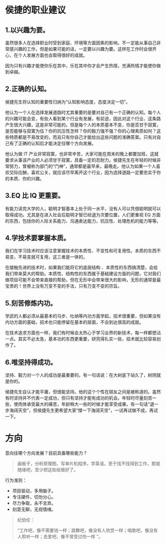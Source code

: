 # 侯捷的职业建议

## 1.以兴趣为要。

虽然很多人在选择职业时受到家庭、环境等方面因素的影响，不一定能从事自己非常感兴趣的工作，但是如果可能的话，一定要以兴趣为要。这样在工作时会很开心，在个人发展方面也会取得很好的成就。

因为只有兴趣才能使你乐在其中，乐在其中你才会产生热情，充满热情才能使你做到卓越。

## 2.正确的认知。

侯捷先生将认知的重要性归纳为“认知影响态度，态度决定一切”。

他认为一个人在选择发展道路时尤其重要的是要对自己有一个正确的认知。每个人的兴趣可能会变，有些人看到某个行业有发展，有前途，因此对这个行业、这条路产生很大兴趣，这是非常可能的。但是每个人的本质基本不变，你是否甘于寂寞，是否能够与寂寞为伍？你的抗压性怎样？你的毅力强不强？你的心理素质如何？这些特质都是不易改变的，而且只有你自己才能给出这些问题的准确答案。只有对自己有了正确的认知后才能决定往哪个方向发展。

他认为做 IT 产业非常寂寞，也非常辛苦，大家可能在周末的晚上都要加班，这就要求从事该产业的人必须甘于寂寞，具备一定的忍耐力。侯捷先生在年轻的时候非常努力，曾被称为部门的“门神”，通常都是最早来，最晚走。他认为如果一个人喜欢交际应酬，喜欢公关，就应该尽早离开这个行业，因为选择道路一定要忠实于你的本质、你的兴趣。

## 3.EQ 比 IQ 更重要。

有能力读完大学的人，聪明才智基本上处于同一水平，没有人可以凭借聪明就可以取得成功。尤其是在进入社会后聪明才智已经退为次要位置，人们更重视 EQ 方面的东西，包括你的人际关系能力、沟通表达能力，抗压性、处理危机的能力等等。

## 4.学技术要掌握本质。

我们在学习技术时应该注意掌握技术的本质性、不变性和可复用性。本质的东西不易变，不易变就可复用，这三者是一体的。

在接触先进的技术时，如果我们能将它的底层结构 、本质性的东西搞清楚，会给我们带来莫大的帮助。本质性、结构性的东西属于基础建设方面的问题，它对我们做项目可能不会带来直接的帮助，但在无形中会带来很大的影响，无形的通常是最宝贵的！世界上没有万变不变的手法，只有万变不变的宗旨。

## 5.刻苦修炼内功。

学武的人都必须从最基本的马步、吐纳等内功方面学起，招术很重要，但如果没有内功方面的基础，招术也只能停留在基本的层面，不会到达很高的成就。

在技术追求方面也一样，我们有时候会太热心于学习业界的新技术，每一样都想沾一点。其实不必太急，基本功的东西更重要，研究得扎实一些，招术就比较容易创作了。

## 6.唯坚持得成功。

坚持、毅力对一个人的成功是最重要的。有一句话说：在大树底下站久了，树阴就是你的。

侯捷先生自认才能平庸，但很能坚持。他的这个个性在朋友之间是被称道的。虽然有时坚持并不代表一定成功，但只有坚持才能有成功的机会。年轻时尽量刻苦一些，使肉体承受最大的痛苦，年龄稍大一些的时候才能享受成果。有一句话“退一步海阔天空”，但侯捷先生更希望大家“撑一下海阔天空”，一试再试做不成，再试一下。



# 方向

意向往哪个方向发展？目前具备哪些能力？

>画板子，分析原理图，写单片机程序，学英语。至于找不找得到工作，那就随缘吧，至少把这些给做好了。

行为准则：

- 项目驱动，多用脑子。
- 专注硬件，切勿分心。
- 尽力争取，永不言弃。
- 刻意无聊，无视情绪。

> 纪伯伦：
>
> “工作吧，像不需要钱一样；跳舞吧，像没有人欣赏一样；唱歌吧，像没有人聆听一样；去爱吧，像不曾受过伤一样 ”。























